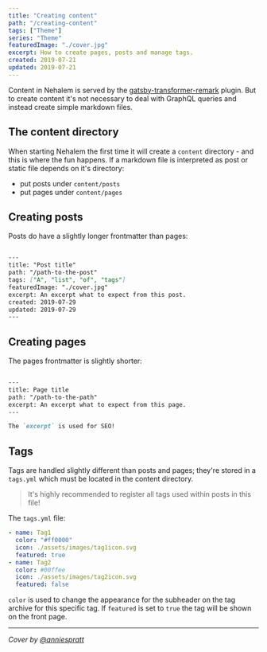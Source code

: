 ```yaml
---
title: "Creating content"
path: "/creating-content"
tags: ["Theme"]
series: "Theme"
featuredImage: "./cover.jpg"
excerpt: How to create pages, posts and manage tags.
created: 2019-07-21
updated: 2019-07-21
---
```


Content in Nehalem is served by the [gatsby-transformer-remark](https://www.gatsbyjs.org/packages/gatsby-transformer-remark/) plugin. But to 
create content it's not necessary to deal with GraphQL queries and instead create simple markdown files.

## The content directory

When starting Nehalem the first time it will create a `content` directory - and this is where the fun happens. If a markdown file is 
interpreted as post or static file depends on it's directory:

- put posts under `content/posts`
- put pages under `content/pages`

## Creating posts

Posts do have a slightly longer frontmatter than pages:

```markdown

---
title: "Post title"
path: "/path-to-the-post"
tags: ["A", "list", "of", "tags"]
featuredImage: "./cover.jpg"
excerpt: An excerpt what to expect from this post.
created: 2019-07-29
updated: 2019-07-29
---

```

## Creating pages

The pages frontmatter is slightly shorter:

```markdown

---
title: Page title
path: "/path-to-the-path"
excerpt: An excerpt what to expect from this page.
---

The `excerpt` is used for SEO!

```

## Tags

Tags are handled slightly different than posts and pages; they're stored in a `tags.yml` which must be located in the content directory.

> It's highly recommended to register all tags used within posts in this file!

The `tags.yml` file:

```yaml
- name: Tag1
  color: "#ff0000"
  icon: ./assets/images/tag1icon.svg
  featured: true
- name: Tag2
  color: #00ffee
  icon: ./assets/images/tag2icon.svg
  featured: false
```

`color` is used to change the appearance for the subheader on the tag archive for this specific tag. If `featured` is set to `true` the 
tag will be shown on the front page.

---

*Cover by [@anniespratt](https://unsplash.com/@anniespratt)*
